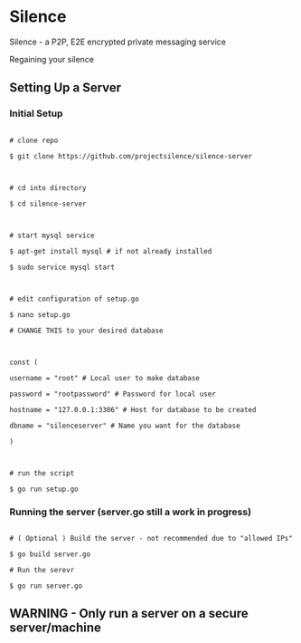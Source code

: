 # Silence

Silence - a P2P, E2E encrypted private messaging service

Regaining your silence
  

## Setting Up a Server
### Initial Setup

```console

# clone repo

$ git clone https://github.com/projectsilence/silence-server

  

# cd into directory

$ cd silence-server

  

# start mysql service

$ apt-get install mysql # if not already installed

$ sudo service mysql start

  

# edit configuration of setup.go

$ nano setup.go

# CHANGE THIS to your desired database

  

const (

username = "root" # Local user to make database

password = "rootpassword" # Password for local user

hostname = "127.0.0.1:3306" # Host for database to be created

dbname = "silenceserver" # Name you want for the database

)

  

# run the script

$ go run setup.go

```

### Running the server (server.go still a work in progress)

```console

# ( Optional ) Build the server - not recommended due to "allowed IPs"

$ go build server.go

# Run the serevr

$ go run server.go

```

## WARNING - Only run a server on a secure server/machine